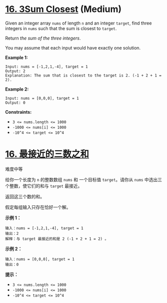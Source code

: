 # [16. 3Sum Closest](https://leetcode.com/problems/3sum-closest/) (Medium)

Given an integer array `nums` of length `n` and an integer `target`, find three integers in `nums` such that the sum is closest to `target`.

Return *the sum of the three integers*.

You may assume that each input would have exactly one solution.

 

**Example 1:**

```
Input: nums = [-1,2,1,-4], target = 1
Output: 2
Explanation: The sum that is closest to the target is 2. (-1 + 2 + 1 = 2).
```

**Example 2:**

```
Input: nums = [0,0,0], target = 1
Output: 0
```

 

**Constraints:**

- `3 <= nums.length <= 1000`
- `-1000 <= nums[i] <= 1000`
- `-10^4 <= target <= 10^4`



# [16. 最接近的三数之和](https://leetcode-cn.com/problems/3sum-closest/)

难度中等

给你一个长度为 `n` 的整数数组 `nums` 和 一个目标值 `target`。请你从 `nums` 中选出三个整数，使它们的和与 `target` 最接近。

返回这三个数的和。

假定每组输入只存在恰好一个解。

 

**示例 1：**

```
输入：nums = [-1,2,1,-4], target = 1
输出：2
解释：与 target 最接近的和是 2 (-1 + 2 + 1 = 2) 。
```

**示例 2：**

```
输入：nums = [0,0,0], target = 1
输出：0
```

 

**提示：**

- `3 <= nums.length <= 1000`
- `-1000 <= nums[i] <= 1000`
- `-10^4 <= target <= 10^4`

